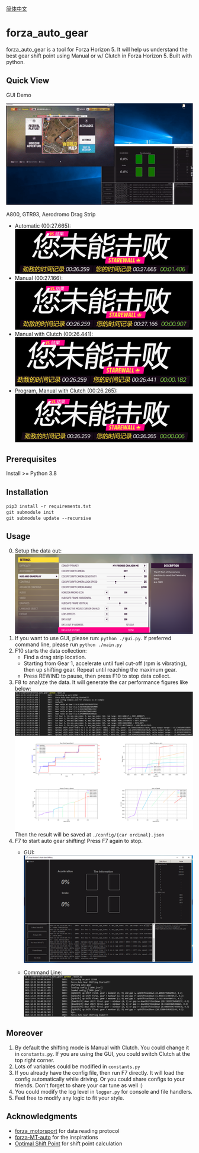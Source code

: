 [简体中文](./README.zhcn.md)

# forza_auto_gear
forza_auto_gear is a tool for Forza Horizon 5. It will help us understand the best gear shift point using Manual or w/ Clutch in Forza Horizon 5. Built with python.

## Quick View
GUI Demo

![gui demo](./img/demo.gif)

A800, GTR93, Aerodromo Drag Strip
- Automatic (00:27.665):
![automatic](./img/automatic.png)
- Manual (00:27.166):
![manual](./img/manual.png)
- Manual with Clutch (00:26.441):
![manual w/ clutch](./img/manual_and_clutch.png)
- Program, Manual with Clutch (00:26.265):
![program manual w/ clutch](./img/program_m_and_c.png)

## Prerequisites
Install >= Python 3.8

## Installation
```
pip3 install -r requirements.txt
git submodule init
git submodule update --recursive
```

## Usage
0. Setup the data out:
![data_output_settings](./img/output_settings.png)
1. If you want to use GUI, please run: `python ./gui.py`. If preferred command line, please run `python ./main.py`
2. F10 starts the data collection:
    - Find a drag strip location.
    - Starting from Gear 1, accelerate until fuel cut-off (rpm is vibrating), then up shifting gear. Repeat until reaching the maximum gear.
    - Press REWIND to pause, then press F10 to stop data collect.
3. F8 to analyze the data. It will generate the car performance figures like below:
![console_analysis](./img/forza_performance_analysis_console.png)
![forza_performance_analysis](./img/forza_performance_analysis.png)
Then the result will be saved at `./config/{car ordinal}.json`
4. F7 to start auto gear shifting! Press F7 again to stop.
    - GUI:
    ![f7 gui test](./img/f7_gui_test.png)

    - Command Line:
    ![f7 test](./img/f7_test.png)

## Moreover
1. By default the shifting mode is Manual with Clutch. You could change it in `constants.py`. If you are using the GUI, you could switch Clutch at the top right corner.
2. Lots of variables could be modified in `constants.py`
3. If you already have the config file, then run F7 directly. It will load the config automatically while driving. Or you could share configs to your friends. Don't forget to share your car tune as well :)
4. You could modify the log level in `logger.py` for console and file handlers.
5. Feel free to modify any logic to fit your style.

## Acknowledgments
- [forza_motorsport](https://github.com/nettrom/forza_motorsport) for data reading protocol
- [forza-MT-auto](https://github.com/Yuandiaodiaodiao/forza-MT-auto) for the inspirations
- [Optimal Shift Point](https://glennmessersmith.com/shiftpt.html) for shift point calculation
